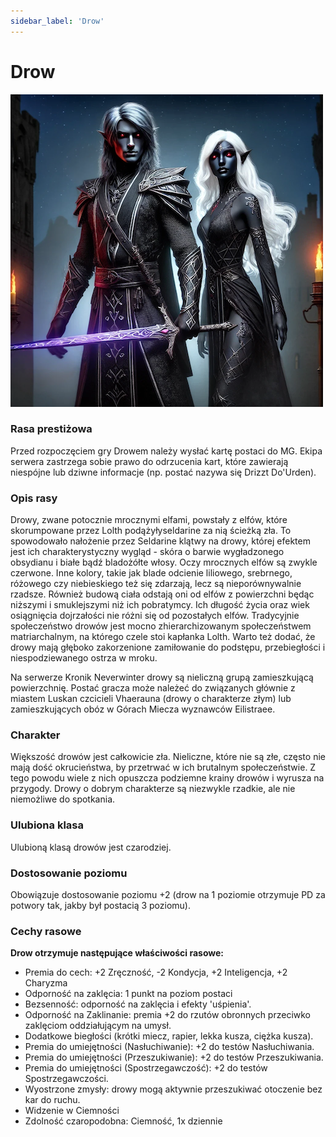 ```yaml
---
sidebar_label: 'Drow'
---
```



# Drow

![drow](../../static/img/wiki/wiki-rasy/drow.png)

### Rasa prestiżowa
Przed rozpoczęciem gry Drowem należy wysłać kartę postaci do MG. Ekipa serwera zastrzega sobie prawo do odrzucenia kart, które zawierają niespójne lub dziwne informacje (np. postać nazywa się Drizzt Do'Urden).

### Opis rasy
Drowy, zwane potocznie mrocznymi elfami, powstały z elfów, które skorumpowane przez Lolth podążyłyseldarine za nią ścieżką zła. To spowodowało nałożenie przez Seldarine klątwy na drowy, której efektem jest ich charakterystyczny wygląd - skóra o barwie wygładzonego obsydianu i białe bądź bladożółte włosy. Oczy mrocznych elfów są zwykle czerwone. Inne kolory, takie jak blade odcienie liliowego, srebrnego, różowego czy niebieskiego też się zdarzają, lecz są nieporównywalnie rzadsze. Również budową ciała odstają oni od elfów z powierzchni będąc niższymi i smuklejszymi niż ich pobratymcy. Ich długość życia oraz wiek osiągnięcia dojrzałości nie różni się od pozostałych elfów. Tradycyjnie społeczeństwo drowów jest mocno zhierarchizowanym społeczeństwem matriarchalnym, na którego czele stoi kapłanka Lolth. Warto też dodać, że drowy mają głęboko zakorzenione zamiłowanie do podstępu, przebiegłości i niespodziewanego ostrza w mroku.

Na serwerze Kronik Neverwinter drowy są nieliczną grupą zamieszkującą powierzchnię. Postać gracza może należeć do związanych głównie z miastem Luskan czcicieli Vhaerauna (drowy o charakterze złym) lub zamieszkujących obóz w Górach Miecza wyznawców Eilistraee.

### Charakter
Większość drowów jest całkowicie zła. Nieliczne, które nie są złe, często nie mają dość okrucieństwa, by przetrwać w ich brutalnym społeczeństwie. Z tego powodu wiele z nich opuszcza podziemne krainy drowów i wyrusza na przygody. Drowy o dobrym charakterze są niezwykle rzadkie, ale nie niemożliwe do spotkania.

### Ulubiona klasa
Ulubioną klasą drowów jest czarodziej.

### Dostosowanie poziomu
Obowiązuje dostosowanie poziomu +2 (drow na 1 poziomie otrzymuje PD za potwory tak, jakby był postacią 3 poziomu).

### Cechy rasowe
**Drow otrzymuje następujące właściwości rasowe:**

- Premia do cech: +2 Zręczność, -2 Kondycja, +2 Inteligencja, +2 Charyzma
- Odporność na zaklęcia: 1 punkt na poziom postaci
- Bezsenność: odporność na zaklęcia i efekty 'uśpienia'.
- Odporność na Zaklinanie: premia +2 do rzutów obronnych przeciwko zaklęciom oddziałującym na umysł.
- Dodatkowe biegłości (krótki miecz, rapier, lekka kusza, ciężka kusza).
- Premia do umiejętności (Nasłuchiwanie): +2 do testów Nasłuchiwania.
- Premia do umiejętności (Przeszukiwanie): +2 do testów Przeszukiwania.
- Premia do umiejętności (Spostrzegawczość): +2 do testów Spostrzegawczości.
- Wyostrzone zmysły: drowy mogą aktywnie przeszukiwać otoczenie bez kar do ruchu.
- Widzenie w Ciemności
- Zdolność czaropodobna: Ciemność, 1x dziennie
